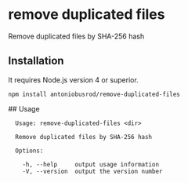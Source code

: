 remove duplicated files
=======================

Remove duplicated files by SHA-256 hash

## Installation

It requires Node.js version 4 or superior.

`npm install antoniobusrod/remove-duplicated-files`

## Usage
```
  Usage: remove-duplicated-files <dir>

  Remove duplicated files by SHA-256 hash

  Options:

    -h, --help     output usage information
    -V, --version  output the version number
```

